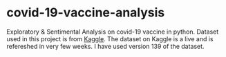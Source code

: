 # covid-19-vaccine-analysis

Exploratory & Sentimental Analysis on covid-19 vaccine in python. Dataset used in this project is from <a href="https://www.kaggle.com/gpreda/pfizer-vaccine-tweets/code">Kaggle</a>. The dataset on Kaggle is a live and is refereshed in very few weeks. I have used  version 139 of the dataset.
